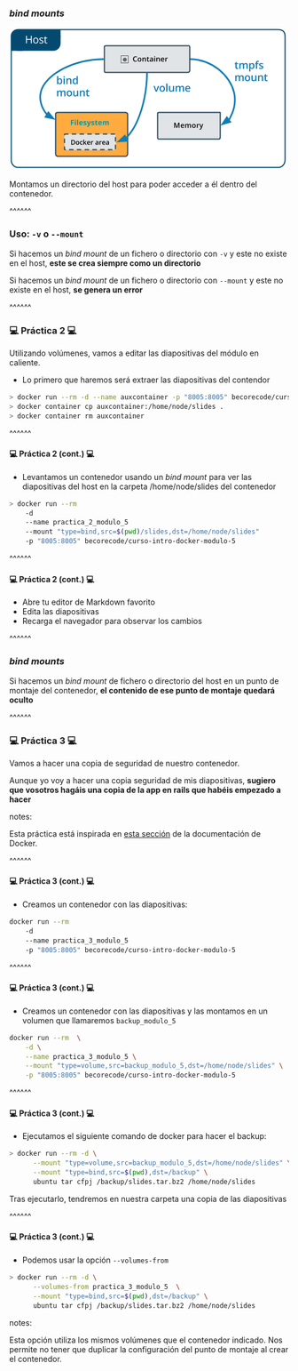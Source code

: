 ### _bind mounts_

![bind mounts](images/types-of-mounts-bind.png)<!-- .element: class="plain"-->

Montamos un directorio del host para poder acceder a él dentro del contenedor.

^^^^^^

### Uso: `-v` o `--mount`

Si hacemos un _bind mount_ de un fichero o directorio con `-v` y este no existe en 
el host, **este se crea siempre como un directorio**

Si hacemos un _bind mount_ de un fichero o directorio con `--mount` y este no existe en 
el host, **se genera un error**


^^^^^^

### 💻 Práctica 2 💻 ️

Utilizando volúmenes, vamos a editar las diapositivas del módulo en caliente.

* Lo primero que haremos será extraer las diapositivas del contendor

```bash 
> docker run --rm -d --name auxcontainer -p "8005:8005" becorecode/curso-intro-docker-modulo-5
> docker container cp auxcontainer:/home/node/slides .
> docker container rm auxcontainer
```

^^^^^^

#### 💻 Práctica 2 (cont.) 💻 ️

* Levantamos un contenedor usando un _bind mount_ para ver las diapositivas del host
  en la carpeta /home/node/slides del contenedor

```bash 
> docker run --rm 
    -d 
    --name practica_2_modulo_5 
    --mount "type=bind,src=$(pwd)/slides,dst=/home/node/slides"
    -p "8005:8005" becorecode/curso-intro-docker-modulo-5
```
^^^^^^

#### 💻 Práctica 2 (cont.) 💻 ️

* Abre tu editor de Markdown favorito
* Edita las diapositivas
* Recarga el navegador para observar los cambios

^^^^^^

### _bind mounts_

Si hacemos un _bind mount_ de fichero o directorio del host en un punto de montaje
del contenedor, **el contenido de ese punto de montaje quedará oculto**

^^^^^^

### 💻 Práctica 3 💻 ️

Vamos a hacer una copia de seguridad de nuestro contenedor. 

Aunque yo voy a hacer una copia seguridad de mis diapositivas, **sugiero que 
vosotros hagáis una copia de la app en rails que habéis empezado a hacer**

notes:

Esta práctica está inspirada en [esta sección](https://docs.docker.com/storage/volumes/#backup-restore-or-migrate-data-volumes) 
de la documentación de Docker.

^^^^^^

#### 💻 Práctica 3 (cont.) 💻 ️

* Creamos un contenedor con las diapositivas:

```bash
docker run --rm 
    -d 
    --name practica_3_modulo_5 
    -p "8005:8005" becorecode/curso-intro-docker-modulo-5
```

^^^^^^

#### 💻 Práctica 3 (cont.) 💻 ️

* Creamos un contenedor con las diapositivas y las montamos en un volumen que llamaremos
  `backup_modulo_5`

```bash
docker run --rm  \
    -d \
    --name practica_3_modulo_5 \
    --mount "type=volume,src=backup_modulo_5,dst=/home/node/slides" \
    -p "8005:8005" becorecode/curso-intro-docker-modulo-5
```

^^^^^^

#### 💻 Práctica 3 (cont.) 💻 ️

* Ejecutamos el siguiente comando de docker para hacer el backup:

```bash 
> docker run --rm -d \
      --mount "type=volume,src=backup_modulo_5,dst=/home/node/slides" \
      --mount "type=bind,src=$(pwd),dst=/backup" \
      ubuntu tar cfpj /backup/slides.tar.bz2 /home/node/slides
```

Tras ejecutarlo, tendremos en nuestra carpeta una copia de las diapositivas


^^^^^^

#### 💻 Práctica 3 (cont.) 💻 ️

* Podemos usar la opción `--volumes-from`

```bash 
> docker run --rm -d \
      --volumes-from practica_3_modulo_5  \
      --mount "type=bind,src=$(pwd),dst=/backup" \
      ubuntu tar cfpj /backup/slides.tar.bz2 /home/node/slides
```

notes:

Esta opción utiliza los mismos volúmenes que el contenedor indicado. Nos permite
no tener que duplicar la configuración del punto de montaje al crear el contenedor.